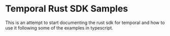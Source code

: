 # Temporal Rust SDK Samples

This is an attempt to start documenting the rust sdk for temporal and how to use it following some of the examples in typescript.
